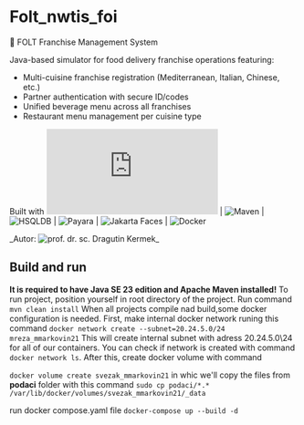 # Folt_nwtis_foi
🏢 FOLT Franchise Management System

Java-based simulator for food delivery franchise operations featuring:
- Multi-cuisine franchise registration (Mediterranean, Italian, Chinese, etc.)
- Partner authentication with secure ID/codes  
- Unified beverage menu across all franchises
- Restaurant menu management per cuisine type

Built with ![Java SE 23](https://www.oracle.com/java/technologies/javase/jdk23-archive-downloads.html) | ![Maven](https://maven.apache.org/) | ![HSQLDB](https://hsqldb.org/) | ![Payara](https://www.payara.fish/) | ![Jakarta Faces](https://jakarta.ee/specifications/faces/) | ![Docker](https://www.docker.com/)

_Autor: ![prof. dr. sc. Dragutin Kermek_ ](https://www.foi.unizg.hr/hr/djelatnici/dragutin.kermek)

## Build and run

**It is required to have Java SE 23 edition and Apache Maven installed!**
To run project, position yourself in root directory of the project. Run command
`
mvn clean install
`
When all projects compile nad build,some docker configuration is needed. First, make internal docker network runing this command
`
docker network create --subnet=20.24.5.0/24 mreza_mmarkovin21
`
This will create internal subnet with adress 20.24.5.0\24 for all of our containers. You can check if network is created with command `docker network ls`.
After this, create docker volume with command

`
docker volume create svezak_mmarkovin21
`
in whic we'll copy the files from **podaci** folder with this command
`
sudo cp podaci/*.* /var/lib/docker/volumes/svezak_mmarkovin21/_data
`

 run docker compose.yaml file
`
docker-compose up --build -d
`
